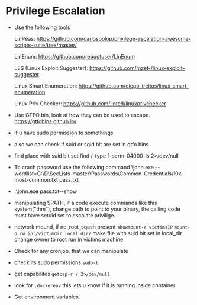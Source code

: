 # Privilege Escalation

- Use the following tools

    LinPeas: https://github.com/carlospolop/privilege-escalation-awesome-scripts-suite/tree/master/
    
    LinEnum: https://github.com/rebootuser/LinEnum
    
    LES (Linux Exploit Suggester): https://github.com/mzet-/linux-exploit-suggester
    
    Linux Smart Enumeration: https://github.com/diego-treitos/linux-smart-enumeration
    
    Linux Priv Checker: https://github.com/linted/linuxprivchecker 

- Use GTFO bin, look at how they can be used to escape. https://gtfobins.github.io/  
- if u have sudo permission to somethings
- also we can check if suid or sgid bit are set in gtfo bins
- find place with suid bit set find /-type f-perm-04000-ls 2>/dev/null
- To crach password use the following command \john.exe --wordlist=C:\D\SecLists-master\Passwords\Common-Credentials\10k-most-common.txt pass.txt
- .\john.exe pass.txt--show
- manipulating $PATH, if a code execute commands like this system("thm"), change path to point to your binary, the calling code must have setuid set to escalate privilige.
- network mound, if no_root_sqash present
`showmount-e victimsIP`
`mount-o rw ip:/victimdir local_dir/`
make file with suid bit set in local_dir
change owner to root
run in victims machine

- Check for any cronjob, that we can manipulate
- check its sudo permissions `sudo-l`
- get capabilites `getcap-r / 2>/dev/null`
- look for `.dockerenv` this lets u know if it is running inside container
- Get environment variables.